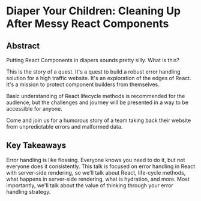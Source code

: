 # Diaper Your Children: Cleaning Up After Messy React Components

## Abstract

Putting React Components in diapers sounds pretty silly. What is this?

This is the story of a quest. It's a quest to build a robust error handling
solution for a high traffic website. It's an exploration of the edges of React.
It's a mission to protect component builders from themselves.

Basic understanding of React lifecycle methods is recommended for the audience,
but the challenges and journey will be presented in a way to be accessible for
anyone.

Come and join us for a humorous story of a team taking back their website from
unpredictable errors and malformed data.


## Key Takeaways

Error handling is like flossing. Everyone knows you need to do it, but not
everyone does it consistently. This talk is focused on error handling in React
with server-side rendering, so we'll talk about React, life-cycle methods, what
happens in server-side rendering, what is hydration, and more. Most importantly,
we'll talk about the value of thinking through your error handling strategy.
